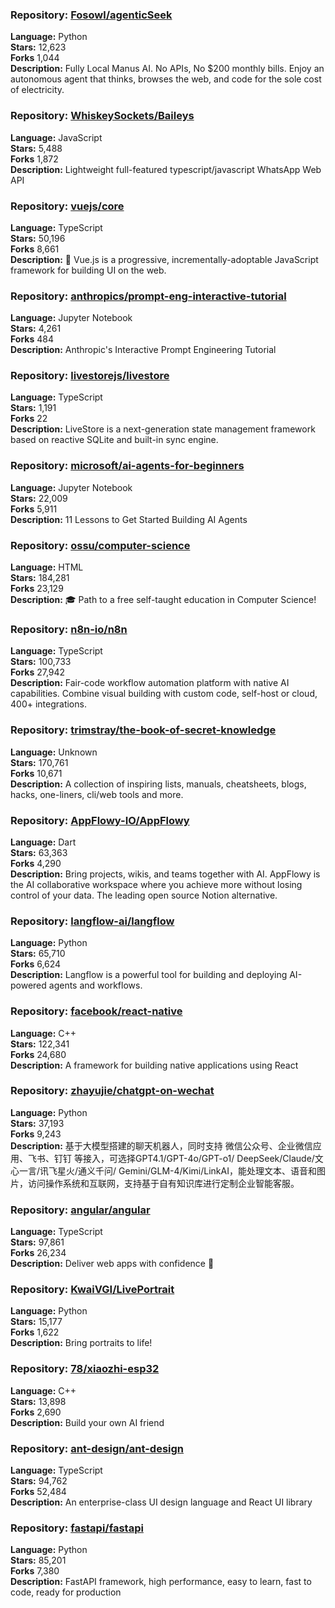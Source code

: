 ### **Repository:** [Fosowl/agenticSeek](https://github.com/Fosowl/agenticSeek)  

**Language:** Python  
**Stars:** 12,623  
**Forks** 1,044  
**Description:** Fully Local Manus AI. No APIs, No $200 monthly bills. Enjoy an autonomous agent that thinks, browses the web, and code for the sole cost of electricity.  

### **Repository:** [WhiskeySockets/Baileys](https://github.com/WhiskeySockets/Baileys)  

**Language:** JavaScript  
**Stars:** 5,488  
**Forks** 1,872  
**Description:** Lightweight full-featured typescript/javascript WhatsApp Web API  

### **Repository:** [vuejs/core](https://github.com/vuejs/core)  

**Language:** TypeScript  
**Stars:** 50,196  
**Forks** 8,661  
**Description:** 🖖 Vue.js is a progressive, incrementally-adoptable JavaScript framework for building UI on the web.  

### **Repository:** [anthropics/prompt-eng-interactive-tutorial](https://github.com/anthropics/prompt-eng-interactive-tutorial)  

**Language:** Jupyter Notebook  
**Stars:** 4,261  
**Forks** 484  
**Description:** Anthropic's Interactive Prompt Engineering Tutorial  

### **Repository:** [livestorejs/livestore](https://github.com/livestorejs/livestore)  

**Language:** TypeScript  
**Stars:** 1,191  
**Forks** 22  
**Description:** LiveStore is a next-generation state management framework based on reactive SQLite and built-in sync engine.  

### **Repository:** [microsoft/ai-agents-for-beginners](https://github.com/microsoft/ai-agents-for-beginners)  

**Language:** Jupyter Notebook  
**Stars:** 22,009  
**Forks** 5,911  
**Description:** 11 Lessons to Get Started Building AI Agents  

### **Repository:** [ossu/computer-science](https://github.com/ossu/computer-science)  

**Language:** HTML  
**Stars:** 184,281  
**Forks** 23,129  
**Description:** 🎓 Path to a free self-taught education in Computer Science!  

### **Repository:** [n8n-io/n8n](https://github.com/n8n-io/n8n)  

**Language:** TypeScript  
**Stars:** 100,733  
**Forks** 27,942  
**Description:** Fair-code workflow automation platform with native AI capabilities. Combine visual building with custom code, self-host or cloud, 400+ integrations.  

### **Repository:** [trimstray/the-book-of-secret-knowledge](https://github.com/trimstray/the-book-of-secret-knowledge)  

**Language:** Unknown  
**Stars:** 170,761  
**Forks** 10,671  
**Description:** A collection of inspiring lists, manuals, cheatsheets, blogs, hacks, one-liners, cli/web tools and more.  

### **Repository:** [AppFlowy-IO/AppFlowy](https://github.com/AppFlowy-IO/AppFlowy)  

**Language:** Dart  
**Stars:** 63,363  
**Forks** 4,290  
**Description:** Bring projects, wikis, and teams together with AI. AppFlowy is the AI collaborative workspace where you achieve more without losing control of your data. The leading open source Notion alternative.  

### **Repository:** [langflow-ai/langflow](https://github.com/langflow-ai/langflow)  

**Language:** Python  
**Stars:** 65,710  
**Forks** 6,624  
**Description:** Langflow is a powerful tool for building and deploying AI-powered agents and workflows.  

### **Repository:** [facebook/react-native](https://github.com/facebook/react-native)  

**Language:** C++  
**Stars:** 122,341  
**Forks** 24,680  
**Description:** A framework for building native applications using React  

### **Repository:** [zhayujie/chatgpt-on-wechat](https://github.com/zhayujie/chatgpt-on-wechat)  

**Language:** Python  
**Stars:** 37,193  
**Forks** 9,243  
**Description:** 基于大模型搭建的聊天机器人，同时支持 微信公众号、企业微信应用、飞书、钉钉 等接入，可选择GPT4.1/GPT-4o/GPT-o1/ DeepSeek/Claude/文心一言/讯飞星火/通义千问/ Gemini/GLM-4/Kimi/LinkAI，能处理文本、语音和图片，访问操作系统和互联网，支持基于自有知识库进行定制企业智能客服。  

### **Repository:** [angular/angular](https://github.com/angular/angular)  

**Language:** TypeScript  
**Stars:** 97,861  
**Forks** 26,234  
**Description:** Deliver web apps with confidence 🚀  

### **Repository:** [KwaiVGI/LivePortrait](https://github.com/KwaiVGI/LivePortrait)  

**Language:** Python  
**Stars:** 15,177  
**Forks** 1,622  
**Description:** Bring portraits to life!  

### **Repository:** [78/xiaozhi-esp32](https://github.com/78/xiaozhi-esp32)  

**Language:** C++  
**Stars:** 13,898  
**Forks** 2,690  
**Description:** Build your own AI friend  

### **Repository:** [ant-design/ant-design](https://github.com/ant-design/ant-design)  

**Language:** TypeScript  
**Stars:** 94,762  
**Forks** 52,484  
**Description:** An enterprise-class UI design language and React UI library  

### **Repository:** [fastapi/fastapi](https://github.com/fastapi/fastapi)  

**Language:** Python  
**Stars:** 85,201  
**Forks** 7,380  
**Description:** FastAPI framework, high performance, easy to learn, fast to code, ready for production  


